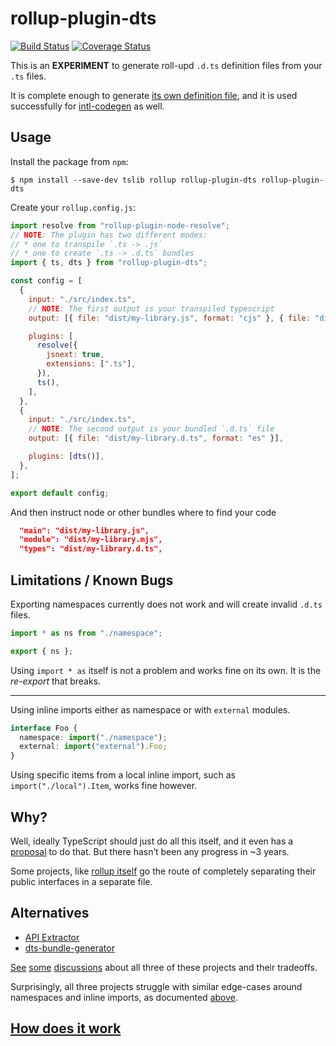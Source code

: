 # rollup-plugin-dts

[![Build Status](https://img.shields.io/travis/Swatinem/rollup-plugin-dts.svg)](https://travis-ci.org/Swatinem/rollup-plugin-dts)
[![Coverage Status](https://img.shields.io/codecov/c/github/Swatinem/rollup-plugin-dts.svg)](https://codecov.io/gh/Swatinem/rollup-plugin-dts)

This is an **EXPERIMENT** to generate roll-upd `.d.ts` definition files from
your `.ts` files.

It is complete enough to generate
[its own definition file](./src/__tests__/testcases/rollup-plugin-dts/expected.ts),
and it is used successfully for [intl-codegen](https://github.com/eversport/intl-codegen) as well.

## Usage

Install the package from `npm`:

    $ npm install --save-dev tslib rollup rollup-plugin-dts rollup-plugin-dts

Create your `rollup.config.js`:

```js
import resolve from "rollup-plugin-node-resolve";
// NOTE: The plugin has two different modes:
// * one to transpile `.ts -> .js`
// * one to create `.ts -> .d.ts` bundles
import { ts, dts } from "rollup-plugin-dts";

const config = [
  {
    input: "./src/index.ts",
    // NOTE: The first output is your transpiled typescript
    output: [{ file: "dist/my-library.js", format: "cjs" }, { file: "dist/my-library.mjs", format: "es" }],

    plugins: [
      resolve({
        jsnext: true,
        extensions: [".ts"],
      }),
      ts(),
    ],
  },
  {
    input: "./src/index.ts",
    // NOTE: The second output is your bundled `.d.ts` file
    output: [{ file: "dist/my-library.d.ts", format: "es" }],

    plugins: [dts()],
  },
];

export default config;
```

And then instruct node or other bundles where to find your code

```json
  "main": "dist/my-library.js",
  "module": "dist/my-library.mjs",
  "types": "dist/my-library.d.ts",
```

## Limitations / Known Bugs

Exporting namespaces currently does not work and will create invalid `.d.ts` files.

```ts
import * as ns from "./namespace";

export { ns };
```

Using `import * as` itself is not a problem and works fine on its own. It is the
*re-export* that breaks.

---

Using inline imports either as namespace or with `external` modules.

```ts
interface Foo {
  namespace: import("./namespace");
  external: import("external").Foo;
}
```

Using specific items from a local inline import, such as
`import("./local").Item`, works fine however.

## Why?

Well, ideally TypeScript should just do all this itself, and it even has a
[proposal](https://github.com/Microsoft/TypeScript/issues/4433) to do that.
But there hasn’t been any progress in ~3 years.

Some projects, like [rollup itself](https://github.com/rollup/rollup/blob/24fe07f39da8e4225f4bc4f797331930d8405ec2/src/rollup/types.d.ts)
go the route of completely separating their public interfaces in a separate file.

## Alternatives

- [API Extractor](https://github.com/Microsoft/web-build-tools/wiki/API-Extractor)
- [dts-bundle-generator](https://github.com/timocov/dts-bundle-generator)

[See](https://github.com/Swatinem/rollup-plugin-dts/issues/5)
[some](https://github.com/Swatinem/rollup-plugin-dts/issues/13)
[discussions](https://github.com/timocov/dts-bundle-generator/issues/68)
about all three of these projects and their tradeoffs.

Surprisingly, all three projects struggle with similar edge-cases around
namespaces and inline imports, as documented [above](#limitations--known-bugs).

## [How does it work](./docs/how-it-works.md)

